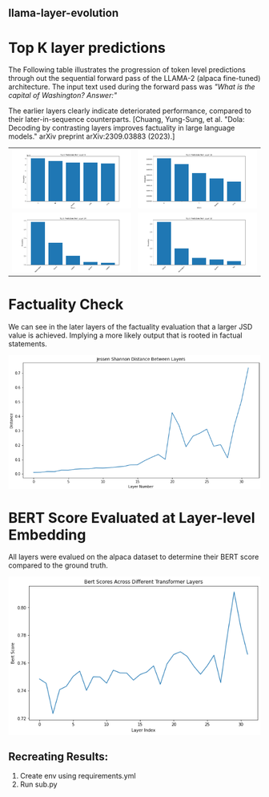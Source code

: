 ## llama-layer-evolution

# Top K layer predictions

The Following table illustrates the progression of token level predictions through out the sequential forward pass of the LLAMA-2 (alpaca fine-tuned) architecture.
The input text used during the forward pass was *"What is the capital of Washington? Answer:"*

The earlier layers clearly indicate deteriorated performance, compared to their later-in-sequence counterparts.
[Chuang, Yung-Sung, et al. "Dola: Decoding by contrasting layers improves factuality in large language models." arXiv preprint arXiv:2309.03883 (2023).]

<table>
  <tr>
    <td><img src="layer_level_predictions/image_8.png" width="400"></td>
    <td><img src="layer_level_predictions/image_16.png" width="400"></td>
  </tr>
  <tr>
    <td><img src="layer_level_predictions/image_24.png" width="400"></td>
    <td><img src="layer_level_predictions/image_32.png" width="400"></td>
  </tr>
</table>

# Factuality Check

We can see in the later layers of the factuality evaluation that a larger JSD value is achieved.
Implying a more likely output that is rooted in factual statements.

<img src="factuality/best_layer31.png" width="800" style="display: block; margin-left: auto; margin-right: auto;">

# BERT Score Evaluated at Layer-level Embedding

All layers were evalued on the alpaca dataset to determine their BERT score compared to the ground truth.

<img src="Evaluation/eval.png" width="800" style="display: block; margin-left: auto; margin-right: auto;">



## Recreating Results:
1. Create env using requirements.yml
2. Run sub.py

